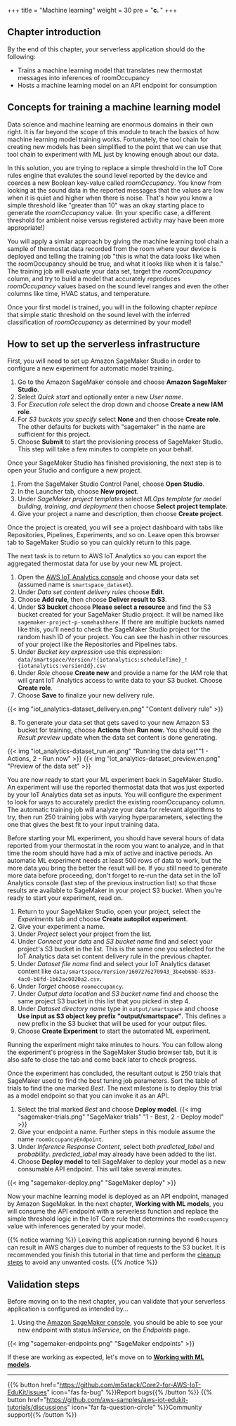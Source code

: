 +++
title = "Machine learning"
weight = 30
pre = "<b>c. </b>"
+++

## Chapter introduction
By the end of this chapter, your serverless application should do the following:

* Trains a machine learning model that translates new thermostat messages into inferences of roomOccupancy
* Hosts a machine learning model on an API endpoint for consumption

## Concepts for training a machine learning model
Data science and machine learning are enormous domains in their own right. It is far beyond the scope of this module to teach the basics of how machine learning model training works. Fortunately, the tool chain for creating new models has been simplified to the point that we can use that tool chain to experiment with ML just by knowing enough about our data.

In this solution, you are trying to replace a simple threshold in the IoT Core rules engine that evalutes the sound level reported by the device and coerces a new Boolean key-value called *roomOccupancy*. You know from looking at the sound data in the reported messages that the values are low when it is quiet and higher when there is noise. That's how you know a simple threshold like "greater than 10" was an okay starting place to generate the *roomOccupancy* value. (In your specific case, a different threshold for ambient noise versus registered activity may have been more appropriate!) 

You will apply a similar approach by giving the machine learning tool chain a sample of thermostat data recorded from the room where your device is deployed and telling the training job "this is what the data looks like when the roomOccupancy should be true, and what it looks like when it is false." The training job will evaluate your data set, target the *roomOccupancy* column, and try to build a model that accurately reproduces *roomOccupancy* values based on the sound level ranges and even the other columns like time, HVAC status, and temperature. 

Once your first model is trained, you will in the following chapter _replace_ that simple static threshold on the sound level with the inferred classification of *roomOccupancy* as determined by your model!

## How to set up the serverless infrastructure
First, you will need to set up Amazon SageMaker Studio in order to configure a new experiment for automatic model training.

1. Go to the Amazon SageMaker console and choose **Amazon SageMaker Studio**.
2. Select *Quick start* and optionally enter a new *User name*.
3. For *Execution role* select the drop down and choose **Create a new IAM role**.
4. For *S3 buckets you specify* select **None** and then choose **Create role**. The other defaults for buckets with "sagemaker" in the name are sufficient for this project. 
5. Choose **Submit** to start the provisioning process of SageMaker Studio. This step will take a few minutes to complete on your behalf.

Once your SageMaker Studio has finished provisioning, the next step is to open your Studio and configure a new project. 

1. From the SageMaker Studio Control Panel, choose **Open Studio**.
2. In the Launcher tab, choose **New project**.
3. Under *SageMaker project templates* select *MLOps template for model building, training, and deployment* then choose **Select project template**.
4. Give your project a name and description, then choose **Create project**.

Once the project is created, you will see a project dashboard with tabs like Repositories, Pipelines, Experiments, and so on. Leave open this browser tab to SageMaker Studio so you can quickly return to this page.

The next task is to return to AWS IoT Analytics so you can export the aggregated thermostat data for use by your new ML project.

1. Open the [AWS IoT Analytics console](https://us-west-2.console.aws.amazon.com/iotanalytics/home?region=us-west-2#/datasets) and choose your data set (assumed name is `smartspace_dataset`).
2. Under *Data set content delivery rules* choose **Edit**.
3. Choose **Add rule**, then choose **Deliver result to S3**.
4. Under **S3 bucket** choose **Please select a resource** and find the S3 bucket created for your SageMaker Studio project. It will be named like `sagemaker-project-p-somehashhere`. If there are multiple buckets named like this, you'll need to check the SageMaker Studio project for the random hash ID of your project. You can see the hash in other resources of your project like the Repositories and Pipelines tabs.
5. Under *Bucket key expression* use this expression: `data/smartspace/Version/!{iotanalytics:scheduleTime}_!{iotanalytics:versionId}.csv`
6. Under *Role* choose **Create new** and provide a name for the IAM role that will grant IoT Analytics access to write data to your S3 bucket. Choose **Create role**.
7. Choose **Save** to finalize your new delivery rule.

{{< img "iot_analytics-dataset_delivery.en.png" "Content delivery rule" >}}

8. To generate your data set that gets saved to your new Amazon S3 bucket for training, choose **Actions** then **Run now**. You should see the *Result preview* update when the data set content is done generating.

{{< img "iot_analytics-dataset_run.en.png" "Running the data set""1 - Actions, 2 - Run now" >}}
{{< img "iot_analytics-dataset_preview.en.png" "Preview of the data set" >}}

You are now ready to start your ML experiment back in SageMaker Studio. An experiment will use the reported thermostat data that was just exported by your IoT Analytics data set as inputs. You will configure the experiment to look for ways to accurately predict the existing roomOccupancy column. The automatic training job will analyze your data for relevant algorithms to try, then run 250 training jobs with varying hyperparameters, selecting the one that gives the best fit to your input training data.

Before starting your ML experiment, you should have several hours of data reported from your thermostat in the room you want to analyze, and in that time the room should have had a mix of active and inactive periods. An automatic ML experiment needs at least 500 rows of data to work, but the more data you bring the better the result will be. If you still need to generate more data before proceeding, don't forget to re-run the data set in the IoT Analytics console (last step of the previous instruction list) so that those results are available to SageMaker in your project S3 bucket. When you're ready to start your experiment, read on.

1. Return to your SageMaker Studio, open your project, select the *Experiments* tab and choose **Create autopilot experiment**.
2. Give your experiment a name.
3. Under *Project* select your project from the list.
4. Under *Connect your data* and *S3 bucket name* find and select your project's S3 bucket in the list. This is the same one you selected for the IoT Analytics data set content delivery rule in the previous chapter.
5. Under *Dataset file name* find and select your IoT Analytics dataset content like `data/smartspace/Version/1607276270943_3b4eb6bb-8533-4ac0-b8fd-1b62ac0020a2.csv`.
6. Under *Target* choose `roomoccupancy`.
7. Under *Output data location* and *S3 bucket name* find and choose the same project S3 bucket in this list that you picked in step 4.
8. Under *Dataset directory name* type in `output/smartspace` and choose **Use input as S3 object key prefix "output/smartspace"**. This defines a new prefix in the S3 bucket that will be used for your output files.
9. Choose **Create Experiment** to start the automated ML experiment. 

Running the experiment might take minutes to hours. You can follow along the experiment's progress in the SageMaker Studio browser tab, but it is also safe to close the tab and come back later to check progress.

Once the experiment has concluded, the resultant output is 250 trials that SageMaker used to find the best tuning job parameters. Sort the table of trials to find the one marked *Best*. The next milestone is to deploy this trial as a model endpoint so that you can invoke it as an API.

1. Select the trial marked *Best* and choose **Deploy model**.
   {{< img "sagemaker-trials.png" "SageMaker trials" "1 - Best, 2 - Deploy model" >}}
2. Give your endpoint a name. Further steps in this module assume the name `roomOccupancyEndpoint`.
3. Under *Inference Response Content*, select both *predicted_label* and *probability*. *predicted_label* may already have been added to the list.
4. Choose **Deploy model** to tell SageMaker to deploy your model as a new consumable API endpoint. This will take several minutes. 

{{< img "sagemaker-deploy.png" "SageMaker deploy" >}}

Now your machine learning model is deployed as an API endpoint, managed by Amazon SageMaker. In the next chapter, **Working with ML models**, you will consume the API endpoint with a serverless function and replace the simple threshold logic in the IoT Core rule that determines the `roomOccupancy` value with inferences generated by your model.

{{% notice warning %}}
Leaving this application running beyond 6 hours can result in AWS charges due to number of requests to the S3 bucket. It is recommended you finish this tutorial in that time and perform the [cleanup steps](/en/smart-spaces/conclusion.html#clean-up) to avoid any unwanted costs.
{{% /notice %}}

## Validation steps
Before moving on to the next chapter, you can validate that your serverless application is configured as intended by...
1. Using the [Amazon SageMaker console](https://us-west-2.console.aws.amazon.com/sagemaker/home?region=us-west-2#/endpoints), you should be able to see your new endpoint with status *InService*, on the *Endpoints* page. 

{{< img "sagemaker-endpoints.png" "SageMaker endpoints" >}}

If these are working as expected, let's move on to [**Working with ML models**](/en/smart-spaces/working-with-ml-models.html).

---
{{% button href="https://github.com/m5stack/Core2-for-AWS-IoT-EduKit/issues" icon="fas fa-bug" %}}Report bugs{{% /button %}} {{% button href="https://github.com/aws-samples/aws-iot-edukit-tutorials/discussions" icon="far fa-question-circle" %}}Community support{{% /button %}}